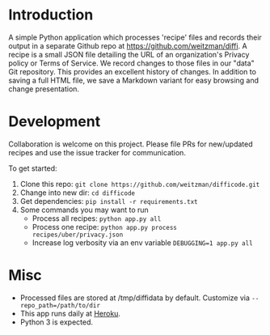 Introduction
===========
A simple Python application which processes 'recipe' files and records their output in a separate Github repo at https://github.com/weitzman/diffi. A recipe is a small JSON file detailing the URL of an organization's Privacy policy or Terms of Service. We record changes to those files in our "data" Git repository. This provides an excellent history of changes. In addition to saving a full HTML file, we save a Markdown variant for easy browsing and change presentation.

Development
============
Collaboration is welcome on this project. Please file PRs for new/updated recipes and use the issue tracker for communication.

To get started:

1. Clone this repo: `git clone https://github.com/weitzman/difficode.git`
1. Change into new dir: `cd difficode`
1. Get dependencies: `pip install -r requirements.txt`
1. Some commands you may want to run
    - Process all recipes: `python app.py all`
    - Process one recipe: `python app.py process recipes/uber/privacy.json`
    - Increase log verbosity via an env variable `DEBUGGING=1 app.py all`
  
Misc
=========
- Processed files are stored at /tmp/diffidata by default. Customize via `--repo_path=/path/to/dir`
- This app runs daily at [Heroku](https://dashboard.heroku.com/apps/difficode/).
- Python 3 is expected.